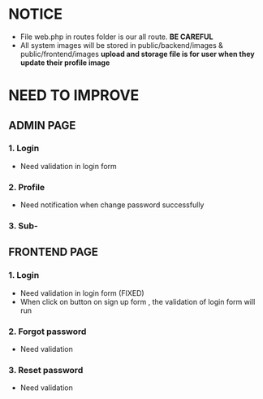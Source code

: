 # NOTICE 
- File web.php in routes folder is our all route. **BE CAREFUL**
- All system images will be stored in public/backend/images & public/frontend/images **upload and storage file is for user when they update their profile image**
# NEED TO IMPROVE
## ADMIN PAGE
### 1. Login 
- Need validation in login form

### 2. Profile
- Need notification when change password successfully 

### 3. Sub-

## FRONTEND PAGE
### 1. Login
- Need validation in login form (FIXED)
- When click on button on sign up form , the validation of login form will run

### 2. Forgot password
- Need validation 

### 3. Reset password
- Need validation

